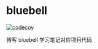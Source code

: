 # bluebell
[![codecov](https://codecov.io/gh/captainlee1024/bluebell/branch/master/graph/badge.svg?token=UKOQAQV4XB)](https://codecov.io/gh/captainlee1024/bluebell)

博客 bluebell 学习笔记对应项目代码
